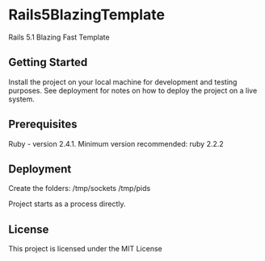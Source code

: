 # Rails5BlazingTemplate

Rails 5.1 Blazing Fast Template 

## Getting Started

Install the project on your local machine for development and testing purposes. 
See deployment for notes on how to deploy the project on a live system.

## Prerequisites

Ruby - version 2.4.1. Minimum version recommended: ruby 2.2.2

## Deployment

Create the folders:
 /tmp/sockets
 /tmp/pids
 
Project starts as a process directly.

## License

This project is licensed under the MIT License
